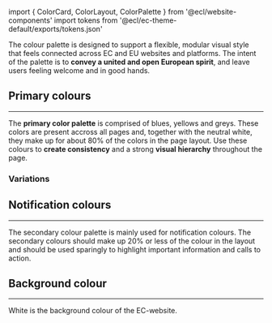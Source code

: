 import { ColorCard, ColorLayout, ColorPalette } from '@ecl/website-components'
import tokens from '@ecl/ec-theme-default/exports/tokens.json'

The colour palette is designed to support a flexible, modular visual style that feels connected across EC and EU websites and platforms. The intent of the palette is to **convey a united and open European spirit**, and leave users feeling welcome and in good hands.

## Primary colours

---

The **primary color palette** is comprised of blues, yellows and greys. These colors are present accross all pages and, together with the neutral white, they make up for about 80% of the colors in the page layout. Use these colours to **create consistency** and a strong **visual hierarchy** throughout the page.

<ColorLayout>
  <ColorCard tokens={tokens} name="COLOR_PRIMARY" />
  <ColorCard tokens={tokens} name="COLOR_SECONDARY" />
  <ColorCard tokens={tokens} name="COLOR_TEXT" />
</ColorLayout>

### Variations

<ColorLayout>
  <ColorPalette tokens={tokens} category="color.variations.1" />
  <ColorPalette tokens={tokens} category="color.variations.2" />
  <ColorPalette tokens={tokens} category="color.variations.3" />
</ColorLayout>

## Notification colours

---

The secondary colour palette is mainly used for notification colours. The secondary colours should make up 20% or less of the colour in the layout and should be used sparingly to highlight important information and calls to action.

<ColorLayout cols="col-4/4 col-md-2/8 col-xl-3/12">
  <ColorCard tokens={tokens} name="COLOR_INFO" />
  <ColorCard tokens={tokens} name="COLOR_WARNING" />
  <ColorCard tokens={tokens} name="COLOR_SUCCESS" />
  <ColorCard tokens={tokens} name="COLOR_ERROR" />
</ColorLayout>

## Background colour

---

White is the background colour of the EC-website.

<ColorLayout>
  <ColorCard tokens={tokens} name="COLOR_WHITE_100" />
</ColorLayout>
